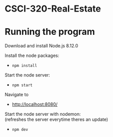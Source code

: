# CSCI-320-Real-Estate

# Running the program
Download and install Node.js 8.12.0  
  
Install the node packages:
- ```npm install```

Start the node server:
- ```npm start```

Navigate to
- [http://localhost:8080/](http:localhost:8080/)

Start the node server with nodemon:  
(refreshes the server everytime theres an update)
- ```npm dev```